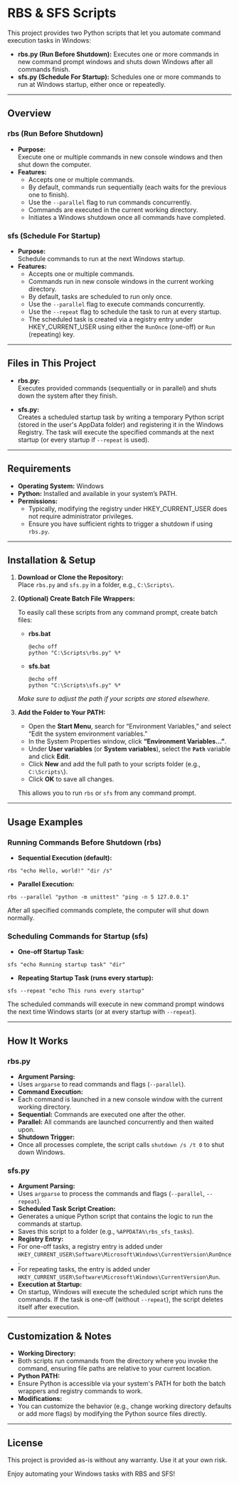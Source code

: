# RBS & SFS Scripts

This project provides two Python scripts that let you automate command execution tasks in Windows:

- **rbs.py (Run Before Shutdown):** Executes one or more commands in new command prompt windows and shuts down Windows after all commands finish.
- **sfs.py (Schedule For Startup):** Schedules one or more commands to run at Windows startup, either once or repeatedly.

---

## Overview

### rbs (Run Before Shutdown)
- **Purpose:**  
  Execute one or multiple commands in new console windows and then shut down the computer.
- **Features:**
  - Accepts one or multiple commands.
  - By default, commands run sequentially (each waits for the previous one to finish).
  - Use the `--parallel` flag to run commands concurrently.
  - Commands are executed in the current working directory.
  - Initiates a Windows shutdown once all commands have completed.

### sfs (Schedule For Startup)
- **Purpose:**  
  Schedule commands to run at the next Windows startup.
- **Features:**
  - Accepts one or multiple commands.
  - Commands run in new console windows in the current working directory.
  - By default, tasks are scheduled to run only once.
  - Use the `--parallel` flag to execute commands concurrently.
  - Use the `--repeat` flag to schedule the task to run at every startup.
  - The scheduled task is created via a registry entry under HKEY_CURRENT_USER using either the `RunOnce` (one-off) or `Run` (repeating) key.

---

## Files in This Project

- **rbs.py:**  
  Executes provided commands (sequentially or in parallel) and shuts down the system after they finish.
  
- **sfs.py:**  
  Creates a scheduled startup task by writing a temporary Python script (stored in the user's AppData folder) and registering it in the Windows Registry. The task will execute the specified commands at the next startup (or every startup if `--repeat` is used).

---

## Requirements

- **Operating System:** Windows
- **Python:** Installed and available in your system’s PATH.
- **Permissions:**  
  - Typically, modifying the registry under HKEY_CURRENT_USER does not require administrator privileges.
  - Ensure you have sufficient rights to trigger a shutdown if using `rbs.py`.

---

## Installation & Setup

1. **Download or Clone the Repository:**  
   Place `rbs.py` and `sfs.py` in a folder, e.g., `C:\Scripts\`.

2. **(Optional) Create Batch File Wrappers:**

   To easily call these scripts from any command prompt, create batch files:

   - **rbs.bat**
     ```
     @echo off
     python "C:\Scripts\rbs.py" %*
     ```

   - **sfs.bat**
     ```
     @echo off
     python "C:\Scripts\sfs.py" %*
     ```

   *Make sure to adjust the path if your scripts are stored elsewhere.*

3. **Add the Folder to Your PATH:**

   - Open the **Start Menu**, search for “Environment Variables,” and select “Edit the system environment variables.”
   - In the System Properties window, click **“Environment Variables…”**.
   - Under **User variables** (or **System variables**), select the **`Path`** variable and click **Edit**.
   - Click **New** and add the full path to your scripts folder (e.g., `C:\Scripts\`).
   - Click **OK** to save all changes.

   This allows you to run `rbs` or `sfs` from any command prompt.

---

## Usage Examples

### Running Commands Before Shutdown (rbs)

- **Sequential Execution (default):**
```
rbs "echo Hello, world!" "dir /s"
```

- **Parallel Execution:**
```
rbs --parallel "python -m unittest" "ping -n 5 127.0.0.1"
```

After all specified commands complete, the computer will shut down normally.

### Scheduling Commands for Startup (sfs)

- **One-off Startup Task:**
```
sfs "echo Running startup task" "dir"
```

- **Repeating Startup Task (runs every startup):**
```
sfs --repeat "echo This runs every startup"
```

The scheduled commands will execute in new command prompt windows the next time Windows starts (or at every startup with `--repeat`).

---

## How It Works

### rbs.py
- **Argument Parsing:**
- Uses `argparse` to read commands and flags (`--parallel`).
- **Command Execution:**
- Each command is launched in a new console window with the current working directory.
- **Sequential:** Commands are executed one after the other.
- **Parallel:** All commands are launched concurrently and then waited upon.
- **Shutdown Trigger:**
- Once all processes complete, the script calls `shutdown /s /t 0` to shut down Windows.

### sfs.py
- **Argument Parsing:**
- Uses `argparse` to process the commands and flags (`--parallel`, `--repeat`).
- **Scheduled Task Script Creation:**
- Generates a unique Python script that contains the logic to run the commands at startup.
- Saves this script to a folder (e.g., `%APPDATA%\rbs_sfs_tasks`).
- **Registry Entry:**
- For one-off tasks, a registry entry is added under `HKEY_CURRENT_USER\Software\Microsoft\Windows\CurrentVersion\RunOnce`.
- For repeating tasks, the entry is added under `HKEY_CURRENT_USER\Software\Microsoft\Windows\CurrentVersion\Run`.
- **Execution at Startup:**
- On startup, Windows will execute the scheduled script which runs the commands. If the task is one-off (without `--repeat`), the script deletes itself after execution.

---

## Customization & Notes

- **Working Directory:**
- Both scripts run commands from the directory where you invoke the command, ensuring file paths are relative to your current location.
- **Python PATH:**
- Ensure Python is accessible via your system's PATH for both the batch wrappers and registry commands to work.
- **Modifications:**
- You can customize the behavior (e.g., change working directory defaults or add more flags) by modifying the Python source files directly.

---

## License
This project is provided as-is without any warranty. Use it at your own risk.

Enjoy automating your Windows tasks with RBS and SFS!

